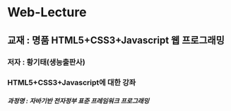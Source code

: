# Web-Lecture
## 교재 : 명품 HTML5+CSS3+Javascript 웹 프로그래밍
### 저자 : 황기태(생능출판사)

### HTML5+CSS3+Javascript에 대한 강좌
##### 과정명 : 자바기반 전자정부 표준 프레임워크 프로그래밍 

